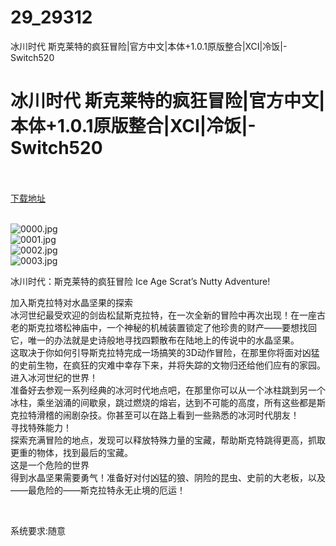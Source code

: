 # 29_29312
冰川时代 斯克莱特的疯狂冒险|官方中文|本体+1.0.1原版整合|XCI|冷饭|-Switch520
# 冰川时代 斯克莱特的疯狂冒险|官方中文|本体+1.0.1原版整合|XCI|冷饭|-Switch520
 <br/></br>
[下载地址](https://www.switch520.cc/article/29312 "下载地址")
<br/></br>

<p><img title="0000.jpg" src="https://www.switch520.cc/muke_img/2022_04_08_a22b36fa96477.jpg" alt="0000.jpg"><br>
<img title="0001.jpg" src="https://www.switch520.cc/muke_img/2022_04_08_1d27d1a3ec613.jpg" alt="0001.jpg"><br>
<img title="0002.jpg" src="https://www.switch520.cc/muke_img/2022_04_08_0b64d42513785.jpg" alt="0002.jpg"><br>
<img title="0003.jpg" src="https://www.switch520.cc/muke_img/2022_04_08_23b768a81ecf2.jpg" alt="0003.jpg"></p>
<p>冰川时代：斯克莱特的疯狂冒险 Ice Age Scrat’s Nutty Adventure!</p>
<p>加入斯克拉特对水晶坚果的探索<br>
冰河世纪最受欢迎的剑齿松鼠斯克拉特，在一次全新的冒险中再次出现！在一座古老的斯克拉塔松神庙中，一个神秘的机械装置锁定了他珍贵的财产——要想找回它，唯一的办法就是史诗般地寻找四颗散布在陆地上的传说中的水晶坚果。<br>
这取决于你如何引导斯克拉特完成一场搞笑的3D动作冒险，在那里你将面对凶猛的史前生物，在疯狂的灾难中幸存下来，并将失踪的文物归还给他们应有的家园。<br>
进入冰河世纪的世界！<br>
准备好去参观一系列经典的冰河时代地点吧，在那里你可以从一个冰柱跳到另一个冰柱，乘坐汹涌的间歇泉，跳过燃烧的熔岩，达到不可能的高度，所有这些都是斯克拉特滑稽的闹剧杂技。你甚至可以在路上看到一些熟悉的冰河时代朋友！<br>
寻找特殊能力！<br>
探索充满冒险的地点，发现可以释放特殊力量的宝藏，帮助斯克特跳得更高，抓取更重的物体，找到最后的宝藏。<br>
这是一个危险的世界<br>
得到水晶坚果需要勇气！准备好对付凶猛的狼、阴险的昆虫、史前的大老板，以及——最危险的——斯克拉特永无止境的厄运！</p>
<p>&nbsp;</p>
<p>系统要求:随意</p>



